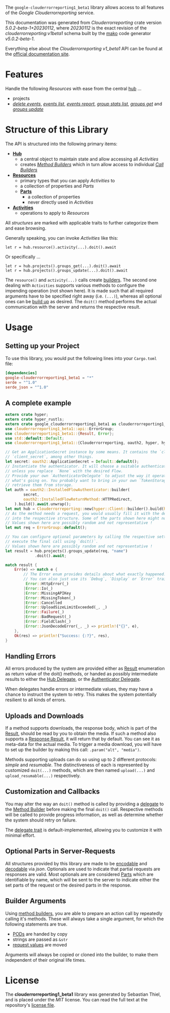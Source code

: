 <!---
DO NOT EDIT !
This file was generated automatically from 'src/generator/templates/api/README.md.mako'
DO NOT EDIT !
-->
The `google-clouderrorreporting1_beta1` library allows access to all features of the *Google Clouderrorreporting* service.

This documentation was generated from *Clouderrorreporting* crate version *5.0.2-beta-1+20230112*, where *20230112* is the exact revision of the *clouderrorreporting:v1beta1* schema built by the [mako](http://www.makotemplates.org/) code generator *v5.0.2-beta-1*.

Everything else about the *Clouderrorreporting* *v1_beta1* API can be found at the
[official documentation site](https://cloud.google.com/error-reporting/).
# Features

Handle the following *Resources* with ease from the central [hub](https://docs.rs/google-clouderrorreporting1_beta1/5.0.2-beta-1+20230112/google_clouderrorreporting1_beta1/Clouderrorreporting) ... 

* projects
 * [*delete events*](https://docs.rs/google-clouderrorreporting1_beta1/5.0.2-beta-1+20230112/google_clouderrorreporting1_beta1/api::ProjectDeleteEventCall), [*events list*](https://docs.rs/google-clouderrorreporting1_beta1/5.0.2-beta-1+20230112/google_clouderrorreporting1_beta1/api::ProjectEventListCall), [*events report*](https://docs.rs/google-clouderrorreporting1_beta1/5.0.2-beta-1+20230112/google_clouderrorreporting1_beta1/api::ProjectEventReportCall), [*group stats list*](https://docs.rs/google-clouderrorreporting1_beta1/5.0.2-beta-1+20230112/google_clouderrorreporting1_beta1/api::ProjectGroupStatListCall), [*groups get*](https://docs.rs/google-clouderrorreporting1_beta1/5.0.2-beta-1+20230112/google_clouderrorreporting1_beta1/api::ProjectGroupGetCall) and [*groups update*](https://docs.rs/google-clouderrorreporting1_beta1/5.0.2-beta-1+20230112/google_clouderrorreporting1_beta1/api::ProjectGroupUpdateCall)




# Structure of this Library

The API is structured into the following primary items:

* **[Hub](https://docs.rs/google-clouderrorreporting1_beta1/5.0.2-beta-1+20230112/google_clouderrorreporting1_beta1/Clouderrorreporting)**
    * a central object to maintain state and allow accessing all *Activities*
    * creates [*Method Builders*](https://docs.rs/google-clouderrorreporting1_beta1/5.0.2-beta-1+20230112/google_clouderrorreporting1_beta1/client::MethodsBuilder) which in turn
      allow access to individual [*Call Builders*](https://docs.rs/google-clouderrorreporting1_beta1/5.0.2-beta-1+20230112/google_clouderrorreporting1_beta1/client::CallBuilder)
* **[Resources](https://docs.rs/google-clouderrorreporting1_beta1/5.0.2-beta-1+20230112/google_clouderrorreporting1_beta1/client::Resource)**
    * primary types that you can apply *Activities* to
    * a collection of properties and *Parts*
    * **[Parts](https://docs.rs/google-clouderrorreporting1_beta1/5.0.2-beta-1+20230112/google_clouderrorreporting1_beta1/client::Part)**
        * a collection of properties
        * never directly used in *Activities*
* **[Activities](https://docs.rs/google-clouderrorreporting1_beta1/5.0.2-beta-1+20230112/google_clouderrorreporting1_beta1/client::CallBuilder)**
    * operations to apply to *Resources*

All *structures* are marked with applicable traits to further categorize them and ease browsing.

Generally speaking, you can invoke *Activities* like this:

```Rust,ignore
let r = hub.resource().activity(...).doit().await
```

Or specifically ...

```ignore
let r = hub.projects().groups_get(...).doit().await
let r = hub.projects().groups_update(...).doit().await
```

The `resource()` and `activity(...)` calls create [builders][builder-pattern]. The second one dealing with `Activities` 
supports various methods to configure the impending operation (not shown here). It is made such that all required arguments have to be 
specified right away (i.e. `(...)`), whereas all optional ones can be [build up][builder-pattern] as desired.
The `doit()` method performs the actual communication with the server and returns the respective result.

# Usage

## Setting up your Project

To use this library, you would put the following lines into your `Cargo.toml` file:

```toml
[dependencies]
google-clouderrorreporting1_beta1 = "*"
serde = "^1.0"
serde_json = "^1.0"
```

## A complete example

```Rust
extern crate hyper;
extern crate hyper_rustls;
extern crate google_clouderrorreporting1_beta1 as clouderrorreporting1_beta1;
use clouderrorreporting1_beta1::api::ErrorGroup;
use clouderrorreporting1_beta1::{Result, Error};
use std::default::Default;
use clouderrorreporting1_beta1::{Clouderrorreporting, oauth2, hyper, hyper_rustls, chrono, FieldMask};

// Get an ApplicationSecret instance by some means. It contains the `client_id` and 
// `client_secret`, among other things.
let secret: oauth2::ApplicationSecret = Default::default();
// Instantiate the authenticator. It will choose a suitable authentication flow for you, 
// unless you replace  `None` with the desired Flow.
// Provide your own `AuthenticatorDelegate` to adjust the way it operates and get feedback about 
// what's going on. You probably want to bring in your own `TokenStorage` to persist tokens and
// retrieve them from storage.
let auth = oauth2::InstalledFlowAuthenticator::builder(
        secret,
        oauth2::InstalledFlowReturnMethod::HTTPRedirect,
    ).build().await.unwrap();
let mut hub = Clouderrorreporting::new(hyper::Client::builder().build(hyper_rustls::HttpsConnectorBuilder::new().with_native_roots().https_or_http().enable_http1().enable_http2().build()), auth);
// As the method needs a request, you would usually fill it with the desired information
// into the respective structure. Some of the parts shown here might not be applicable !
// Values shown here are possibly random and not representative !
let mut req = ErrorGroup::default();

// You can configure optional parameters by calling the respective setters at will, and
// execute the final call using `doit()`.
// Values shown here are possibly random and not representative !
let result = hub.projects().groups_update(req, "name")
             .doit().await;

match result {
    Err(e) => match e {
        // The Error enum provides details about what exactly happened.
        // You can also just use its `Debug`, `Display` or `Error` traits
         Error::HttpError(_)
        |Error::Io(_)
        |Error::MissingAPIKey
        |Error::MissingToken(_)
        |Error::Cancelled
        |Error::UploadSizeLimitExceeded(_, _)
        |Error::Failure(_)
        |Error::BadRequest(_)
        |Error::FieldClash(_)
        |Error::JsonDecodeError(_, _) => println!("{}", e),
    },
    Ok(res) => println!("Success: {:?}", res),
}

```
## Handling Errors

All errors produced by the system are provided either as [Result](https://docs.rs/google-clouderrorreporting1_beta1/5.0.2-beta-1+20230112/google_clouderrorreporting1_beta1/client::Result) enumeration as return value of
the doit() methods, or handed as possibly intermediate results to either the 
[Hub Delegate](https://docs.rs/google-clouderrorreporting1_beta1/5.0.2-beta-1+20230112/google_clouderrorreporting1_beta1/client::Delegate), or the [Authenticator Delegate](https://docs.rs/yup-oauth2/*/yup_oauth2/trait.AuthenticatorDelegate.html).

When delegates handle errors or intermediate values, they may have a chance to instruct the system to retry. This 
makes the system potentially resilient to all kinds of errors.

## Uploads and Downloads
If a method supports downloads, the response body, which is part of the [Result](https://docs.rs/google-clouderrorreporting1_beta1/5.0.2-beta-1+20230112/google_clouderrorreporting1_beta1/client::Result), should be
read by you to obtain the media.
If such a method also supports a [Response Result](https://docs.rs/google-clouderrorreporting1_beta1/5.0.2-beta-1+20230112/google_clouderrorreporting1_beta1/client::ResponseResult), it will return that by default.
You can see it as meta-data for the actual media. To trigger a media download, you will have to set up the builder by making
this call: `.param("alt", "media")`.

Methods supporting uploads can do so using up to 2 different protocols: 
*simple* and *resumable*. The distinctiveness of each is represented by customized 
`doit(...)` methods, which are then named `upload(...)` and `upload_resumable(...)` respectively.

## Customization and Callbacks

You may alter the way an `doit()` method is called by providing a [delegate](https://docs.rs/google-clouderrorreporting1_beta1/5.0.2-beta-1+20230112/google_clouderrorreporting1_beta1/client::Delegate) to the 
[Method Builder](https://docs.rs/google-clouderrorreporting1_beta1/5.0.2-beta-1+20230112/google_clouderrorreporting1_beta1/client::CallBuilder) before making the final `doit()` call. 
Respective methods will be called to provide progress information, as well as determine whether the system should 
retry on failure.

The [delegate trait](https://docs.rs/google-clouderrorreporting1_beta1/5.0.2-beta-1+20230112/google_clouderrorreporting1_beta1/client::Delegate) is default-implemented, allowing you to customize it with minimal effort.

## Optional Parts in Server-Requests

All structures provided by this library are made to be [encodable](https://docs.rs/google-clouderrorreporting1_beta1/5.0.2-beta-1+20230112/google_clouderrorreporting1_beta1/client::RequestValue) and 
[decodable](https://docs.rs/google-clouderrorreporting1_beta1/5.0.2-beta-1+20230112/google_clouderrorreporting1_beta1/client::ResponseResult) via *json*. Optionals are used to indicate that partial requests are responses 
are valid.
Most optionals are are considered [Parts](https://docs.rs/google-clouderrorreporting1_beta1/5.0.2-beta-1+20230112/google_clouderrorreporting1_beta1/client::Part) which are identifiable by name, which will be sent to 
the server to indicate either the set parts of the request or the desired parts in the response.

## Builder Arguments

Using [method builders](https://docs.rs/google-clouderrorreporting1_beta1/5.0.2-beta-1+20230112/google_clouderrorreporting1_beta1/client::CallBuilder), you are able to prepare an action call by repeatedly calling it's methods.
These will always take a single argument, for which the following statements are true.

* [PODs][wiki-pod] are handed by copy
* strings are passed as `&str`
* [request values](https://docs.rs/google-clouderrorreporting1_beta1/5.0.2-beta-1+20230112/google_clouderrorreporting1_beta1/client::RequestValue) are moved

Arguments will always be copied or cloned into the builder, to make them independent of their original life times.

[wiki-pod]: http://en.wikipedia.org/wiki/Plain_old_data_structure
[builder-pattern]: http://en.wikipedia.org/wiki/Builder_pattern
[google-go-api]: https://github.com/google/google-api-go-client

# License
The **clouderrorreporting1_beta1** library was generated by Sebastian Thiel, and is placed 
under the *MIT* license.
You can read the full text at the repository's [license file][repo-license].

[repo-license]: https://github.com/Byron/google-apis-rsblob/main/LICENSE.md


